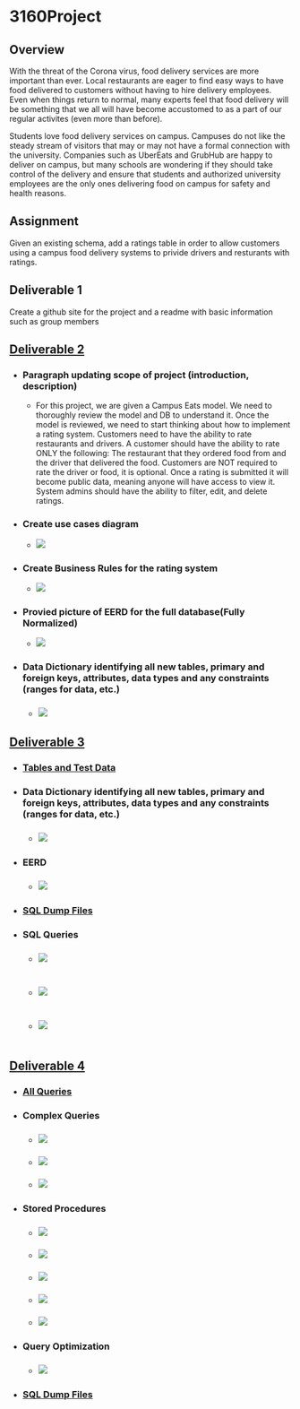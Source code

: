 # 3160Project
## Overview
<p>  With the threat of the Corona virus, food delivery services are more important than ever.  Local restaurants are eager to find easy ways to have food delivered to customers without having to hire delivery employees. Even when things return to normal, many experts feel that food delivery will be something that we all will have become accustomed to as a part of our regular activites (even more than before). </p>
<p>  Students love food delivery services on campus.  Campuses do not like the steady stream of visitors that may or  may not have a formal connection with the university.  Companies such as UberEats and GrubHub are happy to deliver on campus, but many schools are wondering if they should take control of the delivery and ensure that students and authorized university employees are the only ones delivering food on campus for safety and health reasons. </p>
<h2> Assignment </h2>
<p>Given an existing schema, add a ratings table in order to allow customers using a campus food delivery systems to privide drivers and resturants with ratings.</p>
<h2> Deliverable 1</h2>
<p>Create a github site for the project and a readme with basic information such as group members</p>
<h2><a href="/Deliverable-2">Deliverable 2</a></h2>
<ul>
  <li><h3>Paragraph updating scope of project (introduction, description)</h3>
    <ul>
      <li>
        <p>
          For this project, we are given a Campus Eats model. We need to thoroughly review the model and DB to understand it. Once the model is reviewed, we need to start thinking about how to implement a rating system. Customers need to have the ability to rate restaurants and drivers. A customer should have the ability to rate ONLY the following: The restaurant that they ordered food from and the driver that delivered the food. Customers are NOT required to rate the driver or food, it is optional. Once a rating is submitted it will become public data, meaning anyone will have access to view it. System admins should have the ability to filter, edit, and delete ratings.
        </p>
      </li>
    </ul>  
  </li>
  <li><h3>Create use cases diagram</h3>
    <ul>  
      <li>
        <img src = "/Deliverable-2/Case%20Diagram.PNG"/>
      </li>
    </ul> 
  </li>
  <li><h3>Create Business Rules for the rating system</h3>
    <ul>
      <li>
        <img src = "/Deliverable-2/Business-Rules.PNG"/>
      </li>
    </ul>
  </li>
  <li><h3>Provied picture of EERD for the full database(Fully Normalized)</h3>
    <ul>
      <li>
        <img src = "/Deliverable-2/EERD.PNG"/>
      </li>
    </ul>
  </li>
  <li><h3>Data Dictionary identifying all new tables, primary and foreign keys, attributes, data types and any constraints (ranges for data, etc.)<h3/>
    <ul>
      <li>
        <img src = "/Deliverable-2/DataDictionary.PNG"/>
      </li>
    </ul>
  </li>
</ul>
<h2><a href="/Deliverable-3">Deliverable 3</a></h2>
<ul>
  <li><h3><a href="/Deliverable-3/Tables-And-Test-Data">Tables and Test Data</a></h3></li>
  <li><h3>Data Dictionary identifying all new tables, primary and foreign keys, attributes, data types and any constraints (ranges for data, etc.)<h3/>
    <ul>
      <li>
        <img src = "/Deliverable-3/Relationships.PNG"/>
      </li>
    </ul>
  </li>
  <li><h3>EERD<h3/>
    <ul>
      <li>
        <img src = "/Deliverable-3/EERD.PNG"/>
      </li>
    </ul>
  </li>
  <li><h3><a href="/Deliverable-3/Dump-Deliverable3">SQL Dump Files</a><h3/></li>
  <li><h3>SQL Queries<h3/>
    <ul>
      <li>
        <img src = "/Deliverable-3/Queries/All-Ratings-Driver.PNG"/><br><br>
      </li><br>
      <li>
        <img src = "/Deliverable-3/Queries/All-Ratings-Restaurant.PNG"/><br><br>
      </li><br>
      <li>
        <img src = "/Deliverable-3/Queries/All-Ratings.PNG"/><br><br>
      </li>
    </ul>
  </li> 
</ul>

<h2><a href="/Deliverable-4">Deliverable 4</a></h2>
<ul>
  <li><h3><a href="/Deliverable-4/queries/All-SQL-Queries-and-Procedures.sql">All Queries</a><h3/></li>
  <li><h3>Complex Queries<h3/>
    <ul>
      <li>
        <img src = "/Deliverable-4/queries/ComplexQuery-All-Drivers-With-AVGRatings.PNG"/><br><br>
      </li>
      <li>
        <img src = "/Deliverable-4/queries/All-Ratings-RestaurantAndDriver.PNG"/><br><br>
      </li>
      <li>
        <img src = "/Deliverable-4/queries/ComplexQuery-AllRecipts.PNG"/>
      </li>
    </ul>
  </li>
  <li><h3>Stored Procedures<h3/>
    <ul>
      <li>
        <img src = "/Deliverable-4/procedures/All_Ratings_for_Particular_Restaurant.PNG"/><br><br>
      </li>
      <li>
        <img src = "/Deliverable-4/procedures/Rating_For_Particular_Driver.PNG"/><br><br>
      </li>
      <li>
        <img src = "/Deliverable-4/procedures/Ratings_For_All_Drivers.PNG"/><br><br>
      </li>
      <li>
        <img src = "/Deliverable-4/procedures/Ratings_For_All_Restaurants.PNG"/><br><br>
      </li>
      <li>
        <img src = "/Deliverable-4/procedures/Recipt_Procedure.PNG"/>
      </li>
    </ul>
  </li>
  <li><h3>Query Optimization<h3/>
    <ul>
      <li>
        <img src = "/Deliverable-4/Query-Performance.PNG"/>
      </li>
    </ul>
  </li>
  <li><h3><a href="/Deliverable-4/SQL-Dump">SQL Dump Files</a><h3/></li> 
</ul>
